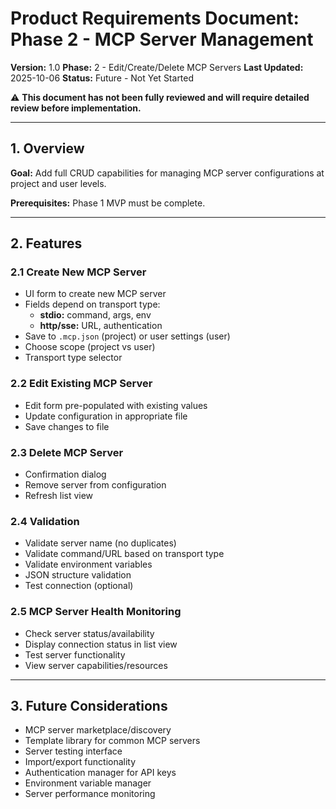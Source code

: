 # Product Requirements Document: Phase 2 - MCP Server Management

**Version:** 1.0
**Phase:** 2 - Edit/Create/Delete MCP Servers
**Last Updated:** 2025-10-06
**Status:** Future - Not Yet Started

⚠️ **This document has not been fully reviewed and will require detailed review before implementation.**

---

## 1. Overview

**Goal:** Add full CRUD capabilities for managing MCP server configurations at project and user levels.

**Prerequisites:** Phase 1 MVP must be complete.

---

## 2. Features

### 2.1 Create New MCP Server
- UI form to create new MCP server
- Fields depend on transport type:
  - **stdio:** command, args, env
  - **http/sse:** URL, authentication
- Save to `.mcp.json` (project) or user settings (user)
- Choose scope (project vs user)
- Transport type selector

### 2.2 Edit Existing MCP Server
- Edit form pre-populated with existing values
- Update configuration in appropriate file
- Save changes to file

### 2.3 Delete MCP Server
- Confirmation dialog
- Remove server from configuration
- Refresh list view

### 2.4 Validation
- Validate server name (no duplicates)
- Validate command/URL based on transport type
- Validate environment variables
- JSON structure validation
- Test connection (optional)

### 2.5 MCP Server Health Monitoring
- Check server status/availability
- Display connection status in list view
- Test server functionality
- View server capabilities/resources

---

## 3. Future Considerations
- MCP server marketplace/discovery
- Template library for common MCP servers
- Server testing interface
- Import/export functionality
- Authentication manager for API keys
- Environment variable manager
- Server performance monitoring
